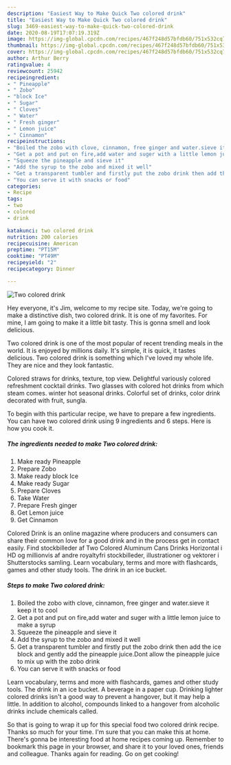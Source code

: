 ```yaml
---
description: "Easiest Way to Make Quick Two colored drink"
title: "Easiest Way to Make Quick Two colored drink"
slug: 3469-easiest-way-to-make-quick-two-colored-drink
date: 2020-08-19T17:07:19.319Z
image: https://img-global.cpcdn.com/recipes/467f248d57bfdb60/751x532cq70/two-colored-drink-recipe-main-photo.jpg
thumbnail: https://img-global.cpcdn.com/recipes/467f248d57bfdb60/751x532cq70/two-colored-drink-recipe-main-photo.jpg
cover: https://img-global.cpcdn.com/recipes/467f248d57bfdb60/751x532cq70/two-colored-drink-recipe-main-photo.jpg
author: Arthur Berry
ratingvalue: 4
reviewcount: 25942
recipeingredient:
- " Pineapple"
- " Zobo"
- "block Ice"
- " Sugar"
- " Cloves"
- " Water"
- " Fresh ginger"
- " Lemon juice"
- " Cinnamon"
recipeinstructions:
- "Boiled the zobo with clove, cinnamon, free ginger and water.sieve it keep it to cool"
- "Get a pot and put on fire,add water and suger with a little lemon juice to make a syrup"
- "Squeeze the pineapple and sieve it"
- "Add the syrup to the zobo and mixed it well"
- "Get a transparent tumbler and firstly put the zobo drink then add the ice block and gently add the pineapple juice.Dont allow the pineapple juice to mix up with the zobo drink"
- "You can serve it with snacks or food"
categories:
- Recipe
tags:
- two
- colored
- drink

katakunci: two colored drink 
nutrition: 200 calories
recipecuisine: American
preptime: "PT15M"
cooktime: "PT49M"
recipeyield: "2"
recipecategory: Dinner

---
```



![Two colored drink](https://img-global.cpcdn.com/recipes/467f248d57bfdb60/751x532cq70/two-colored-drink-recipe-main-photo.jpg)

Hey everyone, it's Jim, welcome to my recipe site. Today, we're going to make a distinctive dish, two colored drink. It is one of my favorites. For mine, I am going to make it a little bit tasty. This is gonna smell and look delicious.

Two colored drink is one of the most popular of recent trending meals in the world. It is enjoyed by millions daily. It's simple, it is quick, it tastes delicious. Two colored drink is something which I've loved my whole life. They are nice and they look fantastic.

Colored straws for drinks, texture, top view. Delightful variously colored refreshment cocktail drinks. Two glasses with colored hot drinks from which steam comes. winter hot seasonal drinks. Colorful set of drinks, color drink decorated with fruit, sungla.


To begin with this particular recipe, we have to prepare a few ingredients. You can have two colored drink using 9 ingredients and 6 steps. Here is how you cook it.

<!--inarticleads1-->

##### The ingredients needed to make Two colored drink:

1. Make ready  Pineapple
1. Prepare  Zobo
1. Make ready block Ice
1. Make ready  Sugar
1. Prepare  Cloves
1. Take  Water
1. Prepare  Fresh ginger
1. Get  Lemon juice
1. Get  Cinnamon


Colored Drink is an online magazine where producers and consumers can share their common love for a good drink and in the process get in contact easily. Find stockbilleder af Two Colored Aluminum Cans Drinks Horizontal i HD og millionvis af andre royaltyfri stockbilleder, illustrationer og vektorer i Shutterstocks samling. Learn vocabulary, terms and more with flashcards, games and other study tools. The drink in an ice bucket. 

<!--inarticleads2-->

##### Steps to make Two colored drink:

1. Boiled the zobo with clove, cinnamon, free ginger and water.sieve it keep it to cool
1. Get a pot and put on fire,add water and suger with a little lemon juice to make a syrup
1. Squeeze the pineapple and sieve it
1. Add the syrup to the zobo and mixed it well
1. Get a transparent tumbler and firstly put the zobo drink then add the ice block and gently add the pineapple juice.Dont allow the pineapple juice to mix up with the zobo drink
1. You can serve it with snacks or food


Learn vocabulary, terms and more with flashcards, games and other study tools. The drink in an ice bucket. A beverage in a paper cup. Drinking lighter colored drinks isn&#39;t a good way to prevent a hangover, but it may help a little. In addition to alcohol, compounds linked to a hangover from alcoholic drinks include chemicals called. 

So that is going to wrap it up for this special food two colored drink recipe. Thanks so much for your time. I'm sure that you can make this at home. There's gonna be interesting food at home recipes coming up. Remember to bookmark this page in your browser, and share it to your loved ones, friends and colleague. Thanks again for reading. Go on get cooking!
